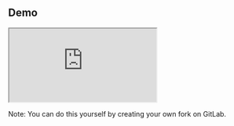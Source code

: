 ## Demo <!-- .element style="line-height:1em" -->

<iframe src="http://digitalr00ts-demo.gitlab.io/ci-jekyll/"></iframe> <!-- .element style="width:100%;height:14em" -->

Note:
You can do this yourself by creating your own fork on GitLab.
